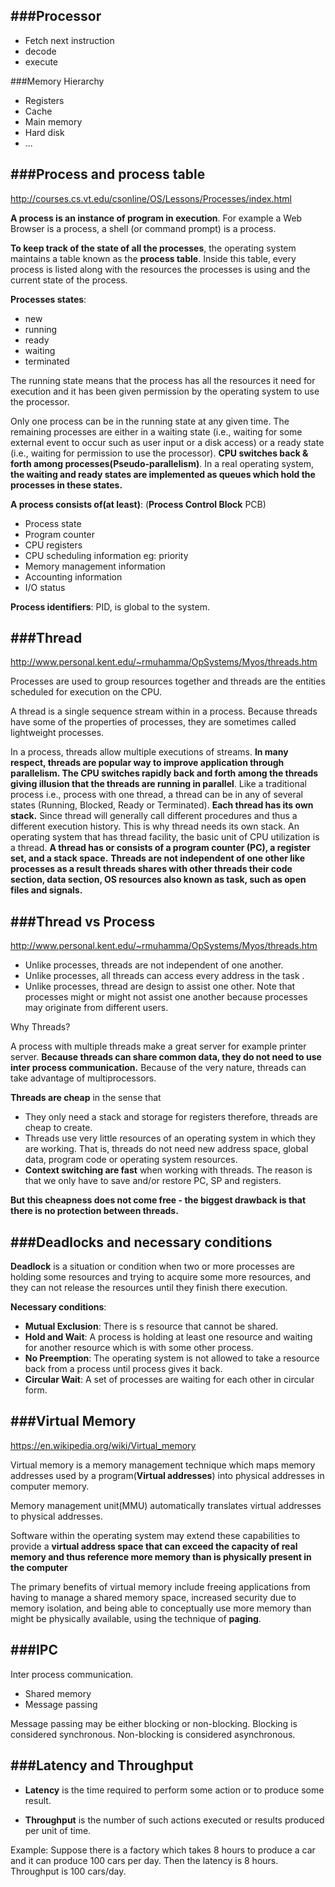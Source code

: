 ###Processor
---
- Fetch next instruction
- decode
- execute

###Memory Hierarchy

- Registers
- Cache
- Main memory
- Hard disk
- ...

###Process and process table
---

http://courses.cs.vt.edu/csonline/OS/Lessons/Processes/index.html

**A process is an instance of program in execution**. For example a Web Browser is a process, a shell (or command prompt) is a process.

**To keep track of the state of all the processes**, the operating system maintains a table known as the **process table**. Inside this table, every process is listed along with the resources the processes is using and the current state of the process.

**Processes states**: 
- new
- running
- ready
- waiting
- terminated

The running state means that the process has all the resources it need for execution and it has been given permission by the operating system to use the processor. 

Only one process can be in the running state at any given time. The remaining processes are either in a waiting state (i.e., waiting for some external event to occur such as user input or a disk access) or a ready state (i.e., waiting for permission to use the processor). **CPU switches back & forth among processes(Pseudo-parallelism)**. In a real operating system, **the waiting and ready states are implemented as queues which hold the processes in these states.** 

**A process consists of(at least)**: (**Process Control Block** PCB)

- Process state
- Program counter
- CPU registers
- CPU scheduling information eg: priority
- Memory management information
- Accounting information
- I/O status


**Process identifiers**: PID, is global to the system.

###Thread
---
http://www.personal.kent.edu/~rmuhamma/OpSystems/Myos/threads.htm

Processes are used to group resources together and threads are the entities scheduled for execution on the CPU.

A thread is a single sequence stream within in a process. Because threads have some of the properties of processes, they are sometimes called lightweight processes. 

In a process, threads allow multiple executions of streams. **In many respect, threads are popular way to improve application through parallelism. The CPU switches rapidly back and forth among the threads giving illusion that the threads are running in parallel**. Like a traditional process i.e., process with one thread, a thread can be in any of several states (Running, Blocked, Ready or Terminated). **Each thread has its own stack.** Since thread will generally call different procedures and thus a different execution history. This is why thread needs its own stack. An operating system that has thread facility, the basic unit of CPU utilization is a thread. **A thread has or consists of a program counter (PC), a register set, and a stack space.** **Threads are not independent of one other like processes as a result threads shares with other threads their code section, data section, OS resources  also known as task, such as open files and signals.**


###Thread vs Process
---
http://www.personal.kent.edu/~rmuhamma/OpSystems/Myos/threads.htm

- Unlike processes, threads are not independent of one another.
- Unlike processes, all threads can access every address in the task .
- Unlike processes, thread are design to assist one other. Note that processes might or might not assist one another because processes may originate from different users.
 

Why Threads?

A process with multiple threads make a great server for example printer server.
**Because threads can share common data, they do not need to use inter process communication.**
Because of the very nature, threads can take advantage of multiprocessors.

**Threads are cheap** in the sense that

- They only need a stack and storage for registers therefore, threads are cheap to create.
- Threads use very little resources of an operating system in which they are working. That is, threads do not need new address space, global data, program code or operating system resources.
- **Context switching are fast** when working with threads. The reason is that we only have to save and/or restore PC, SP and registers.

**But this cheapness does not come free - the biggest drawback is that there is no protection between threads.**


###Deadlocks and necessary conditions
---

**Deadlock** is a situation or condition when two or more processes are holding some resources and trying to acquire some more resources, and they can not release the resources until they finish there execution.

**Necessary conditions**:
- **Mutual Exclusion**: There is s resource that cannot be shared.
- **Hold and Wait**: A process is holding at least one resource and waiting for another resource which is with some other process.
- **No Preemption**: The operating system is not allowed to take a resource back from a process until process gives it back.
- **Circular Wait**:  A set of processes are waiting for each other in circular form.


###Virtual Memory
---
https://en.wikipedia.org/wiki/Virtual_memory

Virtual memory is a memory management technique which maps memory addresses used by a program(**Virtual addresses**) into physical addresses in computer memory. 

Memory management unit(MMU) automatically translates virtual addresses to physical addresses.

Software within the operating system may extend these capabilities to provide a **virtual address space that can exceed the capacity of real memory and thus reference more memory than is physically present in the computer**

The primary benefits of virtual memory include freeing applications from having to manage a shared memory space, increased security due to memory isolation, and being able to conceptually use more memory than might be physically available, using the technique of **paging**.



###IPC
---

Inter process communication.
- Shared memory
- Message passing

Message passing may be either blocking or non-blocking. Blocking is considered synchronous. Non-blocking is considered asynchronous.



###Latency and Throughput
---

- **Latency** is the time required to perform some action or to produce some result.

- **Throughput** is the number of such actions executed or results produced per unit of time. 

Example: Suppose there is a factory which takes 8 hours to produce a car and it can produce 100 cars per day. Then the latency is 8 hours. Throughput is 100 cars/day.








